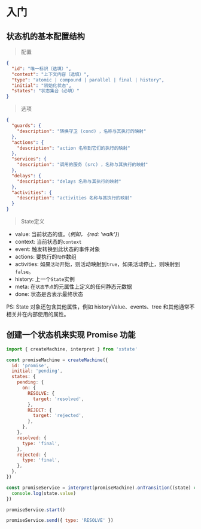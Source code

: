 # 入门

## 状态机的基本配置结构

> 配置

```json
{
  "id": "唯一标识（选填）",
  "context": "上下文内容（选填）",
  "type": "atomic | compound | parallel | final | history",
  "initial": "初始化状态",
  "states": "状态集合（必填）"
}
```

> 选项

```json
{
  "guards": {
    "description": "转换守卫 (cond) ，名称与其执行的映射"
  },
  "actions": {
    "description": "action 名称到它们的执行的映射"
  },
  "services": {
    "description": "调用的服务 (src) ，名称与其执行的映射"
  },
  "delays": {
    "description": "delays 名称与其执行的映射"
  },
  "activities": {
    "description": "activities 名称与其执行的映射"
  }
}
```

> State定义

- value: 当前状态的值。(*例如， {red: 'walk'}*)
- context: 当前状态的`context`
- event: 触发转换到此状态的事件对象
- actions: 要执行的`动作`数组
- activities: 如果`活动`开始，则活动映射到`true`，如果活动停止，则映射到`false`。
- history: 上一个`State`实例
- meta: 在`状态节点`的元属性上定义的任何静态元数据
- done: 状态是否表示最终状态

PS: State 对象还包含其他属性，例如 historyValue、events、tree 和其他通常不相关并在内部使用的属性。

## 创建一个状态机来实现 Promise 功能

```js
import { createMachine, interpret } from 'xstate'

const promiseMachine = createMachine({
  id: 'promise',
  initial: 'pending',
  states: {
    pending: {
      on: {
        RESOLVE: {
          target: 'resolved',
        },
        REJECT: {
          target: 'rejected',
        },
      },
    },
    resolved: {
      type: 'final',
    },
    rejected: {
      type: 'final',
    },
  },
})

const promiseService = interpret(promiseMachine).onTransition((state) => {
  console.log(state.value)
})

promiseService.start()

promiseService.send({ type: 'RESOLVE' })
```
